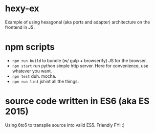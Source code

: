 hexy-ex
=======

Example of using hexagonal (aka ports and adapter) architecture on the frontend in JS.

npm scripts
===========
 - `npm run build` to bundle (w/ gulp + browserify) JS for the browser.
 - `npm start` run python simple http server. Here for convenience, use whatever you want.
 - `npm test` duh. mocha.
 - `npm run lint` jshint all the things.

source code written in ES6 (aka ES 2015)
========================================
Using 6to5 to transpile source into valid ES5. 
Friendly FYI :)
